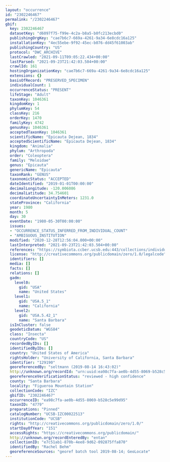 ```yaml
---
layout: "occurrence"
id: "2302246467"
permalink: "/2302246467"
gbif:
  key: 2302246467
  datasetKey: "d6097f75-f99e-4c2a-b8a5-b0fc213ecbd0"
  publishingOrgKey: "cae7b6c7-669a-4261-9a34-6e8cdc16a125"
  installationKey: "4ec55ebe-9f92-45ec-b076-dd45f61003ab"
  publishingCountry: "US"
  protocol: "DWC_ARCHIVE"
  lastCrawled: "2021-09-11T09:05:22.434+00:00"
  lastParsed: "2021-09-23T21:42:03.504+00:00"
  crawlId: 161
  hostingOrganizationKey: "cae7b6c7-669a-4261-9a34-6e8cdc16a125"
  extensions: {}
  basisOfRecord: "PRESERVED_SPECIMEN"
  individualCount: 1
  occurrenceStatus: "PRESENT"
  lifeStage: "Adult"
  taxonKey: 1046361
  kingdomKey: 1
  phylumKey: 54
  classKey: 216
  orderKey: 1470
  familyKey: 4742
  genusKey: 1046361
  acceptedTaxonKey: 1046361
  scientificName: "Epicauta Dejean, 1834"
  acceptedScientificName: "Epicauta Dejean, 1834"
  kingdom: "Animalia"
  phylum: "Arthropoda"
  order: "Coleoptera"
  family: "Meloidae"
  genus: "Epicauta"
  genericName: "Epicauta"
  taxonRank: "GENUS"
  taxonomicStatus: "ACCEPTED"
  dateIdentified: "2019-01-01T00:00:00"
  decimalLongitude: -120.006086
  decimalLatitude: 34.754601
  coordinateUncertaintyInMeters: 1231.0
  stateProvince: "California"
  year: 1980
  month: 5
  day: 30
  eventDate: "1980-05-30T00:00:00"
  issues:
  - "OCCURRENCE_STATUS_INFERRED_FROM_INDIVIDUAL_COUNT"
  - "AMBIGUOUS_INSTITUTION"
  modified: "2020-12-28T12:56:04.000+00:00"
  lastInterpreted: "2021-09-23T21:42:03.504+00:00"
  references: "https://symbiota.ccber.ucsb.edu:443/collections/individual/index.php?occid=129190"
  license: "http://creativecommons.org/publicdomain/zero/1.0/legalcode"
  identifiers: []
  media: []
  facts: []
  relations: []
  gadm:
    level0:
      gid: "USA"
      name: "United States"
    level1:
      gid: "USA.5_1"
      name: "California"
    level2:
      gid: "USA.5.42_1"
      name: "Santa Barbara"
  isInCluster: false
  geodeticDatum: "WGS84"
  class: "Insecta"
  countryCode: "US"
  recordedByIDs: []
  identifiedByIDs: []
  country: "United States of America"
  rightsHolder: "University of California, Santa Barbara"
  identifier: "129190"
  georeferencedBy: "seltmann (2019-08-14 16:43:02)"
  http://unknown.org/recordId: "urn:uuid:ea98c7fa-ae0b-4d55-8069-b528c5e99d95"
  georeferenceVerificationStatus: "reviewed - high confidence"
  county: "Santa Barbara"
  locality: "Figueroa Mountain Station"
  collectionCode: "IZC"
  gbifID: "2302246467"
  occurrenceID: "ea98c7fa-ae0b-4d55-8069-b528c5e99d95"
  taxonID: "4779"
  preparations: "Pinned"
  catalogNumber: "UCSB-IZC00022513"
  institutionCode: "UCSB"
  rights: "http://creativecommons.org/publicdomain/zero/1.0/"
  startDayOfYear: "151"
  accessRights: "https://creativecommons.org/publicdomain/"
  http://unknown.org/recordEnteredBy: "entan"
  collectionID: "e7c51ab1-870b-4ee8-9d62-092875ffa870"
  identifiedBy: "Rachel Behm"
  georeferenceSources: "georef batch tool 2019-08-14; GeoLocate"
---
```

